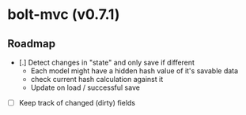 # bolt-mvc (v0.7.1)

## Roadmap

- [.] Detect changes in "state" and only save if different
    - Each model might have a hidden hash value of it's savable data
    - check current hash calculation against it
    - Update on load / successful save
- [ ] Keep track of changed (dirty) fields
